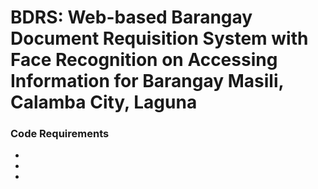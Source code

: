 # BDRS: Web-based Barangay Document Requisition System with Face Recognition on Accessing Information for Barangay Masili, Calamba City, Laguna

### Code Requirements
-
-
-
### 
